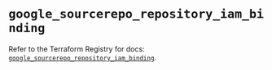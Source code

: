 # `google_sourcerepo_repository_iam_binding`

Refer to the Terraform Registry for docs: [`google_sourcerepo_repository_iam_binding`](https://registry.terraform.io/providers/hashicorp/google-beta/6.13.0/docs/resources/google_sourcerepo_repository_iam_binding).
